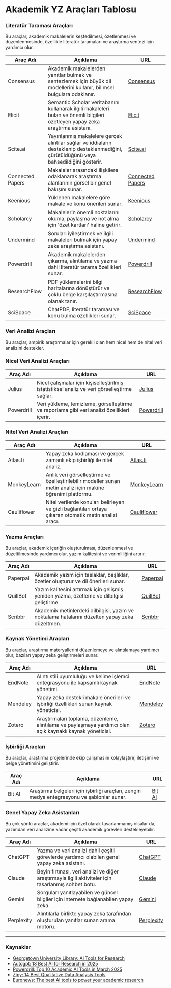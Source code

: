 # Akademik YZ Araçları Tablosu

### Literatür Taraması Araçları

Bu araçlar, akademik makalelerin keşfedilmesi, özetlenmesi ve düzenlenmesinde, özellikle literatür taramaları ve araştırma sentezi için yardımcı olur.

| Araç Adı | Açıklama | URL |
| --- | --- | --- |
| Consensus | Akademik makalelerden yanıtlar bulmak ve sentezlemek için büyük dil modellerini kullanır, bilimsel bulgulara odaklanır. | [Consensus](https://consensus.app/) |
| Elicit | Semantic Scholar veritabanını kullanarak ilgili makaleleri bulan ve önemli bilgileri özetleyen yapay zeka araştırma asistanı. | [Elicit](https://elicit.com/) |
| Scite.ai | Yayınlanmış makalelere gerçek alıntılar sağlar ve iddiaların desteklenip desteklenmediğini, çürütüldüğünü veya bahsedildiğini gösterir. | [Scite.ai](https://scite.ai/) |
| Connected Papers | Makaleler arasındaki ilişkilere odaklanarak araştırma alanlarının görsel bir genel bakışını sunar. | [Connected Papers](https://www.connectedpapers.com/) |
| Keenious | Yüklenen makalelere göre makale ve konu önerileri sunar. | [Keenious](https://keenious.com/) |
| Scholarcy | Makalelerin önemli noktalarını okuma, paylaşma ve not alma için 'özet kartları' haline getirir. | [Scholarcy](https://www.scholarcy.com/) |
| Undermind | Soruları iyileştirmek ve ilgili makaleleri bulmak için yapay zeka araştırma asistanı. | [Undermind](https://www.undermind.ai/) |
| Powerdrill | Akademik makalelerden çıkarma, alıntılama ve yazma dahil literatür tarama özellikleri sunar. | [Powerdrill](https://powerdrill.ai/) |
| ResearchFlow | PDF yüklemelerini bilgi haritalarına dönüştürür ve çoklu belge karşılaştırmasına olanak tanır. | [ResearchFlow](https://rflow.ai/) |
| SciSpace | ChatPDF, literatür taraması ve konu bulma özellikleri sunar. | [SciSpace](https://typeset.io/) |

### Veri Analizi Araçları

Bu araçlar, ampirik araştırmalar için gerekli olan hem nicel hem de nitel veri analizini destekler.

### Nicel Veri Analizi Araçları

| Araç Adı | Açıklama | URL |
| --- | --- | --- |
| Julius | Nicel çalışmalar için kişiselleştirilmiş istatistiksel analiz ve veri görselleştirme sağlar. | [Julius](https://julius.ai/) |
| Powerdrill | Veri yükleme, temizleme, görselleştirme ve raporlama gibi veri analizi özellikleri içerir. | [Powerdrill](https://powerdrill.ai/) |

### Nitel Veri Analizi Araçları

| Araç Adı | Açıklama | URL |
| --- | --- | --- |
| Atlas.ti | Yapay zeka kodlaması ve gerçek zamanlı ekip işbirliği ile nitel analiz. | [Atlas.ti](https://atlasti.com/) |
| MonkeyLearn | Anlık veri görselleştirme ve özelleştirilebilir modeller sunan metin analizi için makine öğrenimi platformu. | [MonkeyLearn](https://monkeylearn.com/) |
| Cauliflower | Nitel verilerde konuları belirleyen ve gizli bağlantıları ortaya çıkaran otomatik metin analizi aracı. | [Cauliflower](https://www.cauliflower.ai/) |

### Yazma Araçları

Bu araçlar, akademik içeriğin oluşturulması, düzenlenmesi ve düzeltilmesinde yardımcı olur, yazım kalitesini ve verimliliğini artırır.

| Araç Adı | Açıklama | URL |
| --- | --- | --- |
| Paperpal | Akademik yazım için taslaklar, başlıklar, özetler oluşturur ve dil önerileri sunar. | [Paperpal](https://paperpal.com/) |
| QuillBot | Yazım kalitesini artırmak için gelişmiş yeniden yazma, özetleme ve dilbilgisi geliştirme. | [QuillBot](https://quillbot.com/) |
| Scribbr | Akademik metinlerdeki dilbilgisi, yazım ve noktalama hatalarını düzelten yapay zeka düzeltmen. | [Scribbr](https://www.scribbr.com/) |

### Kaynak Yönetimi Araçları

Bu araçlar, araştırma materyallerini düzenlemeye ve alıntılamaya yardımcı olur, bazıları yapay zeka geliştirmeleri sunar.

| Araç Adı | Açıklama | URL |
| --- | --- | --- |
| EndNote | Alıntı stili uyumluluğu ve kelime işlemci entegrasyonu ile kapsamlı kaynak yönetimi. | [EndNote](https://endnote.com/) |
| Mendeley | Yapay zeka destekli makale önerileri ve işbirliği özellikleri sunan kaynak yöneticisi. | [Mendeley](https://www.mendeley.com/) |
| Zotero | Araştırmaları toplama, düzenleme, alıntılama ve paylaşmaya yardımcı olan açık kaynaklı kaynak yöneticisi. | [Zotero](https://www.zotero.org/) |

### İşbirliği Araçları

Bu araçlar, araştırma projelerinde ekip çalışmasını kolaylaştırır, iletişimi ve belge yönetimini geliştirir.

| Araç Adı | Açıklama | URL |
| --- | --- | --- |
| Bit AI | Araştırma belgeleri için işbirliği araçları, zengin medya entegrasyonu ve şablonlar sunar. | [Bit AI](https://bit.ai/) |

### Genel Yapay Zeka Asistanları

Bu çok yönlü araçlar, akademi için özel olarak tasarlanmamış olsalar da, yazımdan veri analizine kadar çeşitli akademik görevleri destekleyebilir.

| Araç Adı | Açıklama | URL |
| --- | --- | --- |
| ChatGPT | Yazma ve veri analizi dahil çeşitli görevlerde yardımcı olabilen genel yapay zeka asistanı. | [ChatGPT](https://chat.openai.com/) |
| Claude | Beyin fırtınası, veri analizi ve diğer araştırmayla ilgili aktiviteler için tasarlanmış sohbet botu. | [Claude](https://claude.ai/) |
| Gemini | Sorguları yanıtlayabilen ve güncel bilgiler için internete bağlanabilen yapay zeka. | [Gemini](https://gemini.google.com/) |
| Perplexity | Alıntılarla birlikte yapay zeka tarafından oluşturulan yanıtlar sunan arama motoru. | [Perplexity](https://www.perplexity.ai/) |

---

### Kaynaklar

- [Georgetown University Library: AI Tools for Research](https://guides.library.georgetown.edu/ai/tools)
- [Autogpt: 18 Best AI for Research in 2025](https://autogpt.net/20-best-ai-for-research-in-2025/)
- [Powerdrill: Top 10 Academic AI Tools in March 2025](https://powerdrill.ai/blog/top-academic-ai-tools)
- [Zipy: 14 Best Qualitative Data Analysis Tools](https://www.zipy.ai/blog/qualitative-data-analysis-tools)
- [Euronews: The best AI tools to power your academic research](https://www.euronews.com/next/2024/01/20/best-ai-tools-academic-research-chatgpt-consensus-chatpdf-elicit-research-rabbit-scite)

